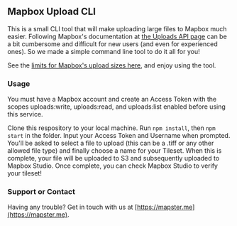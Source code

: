## Mapbox Upload CLI

This is a small CLI tool that will make uploading large files to Mapbox much easier. Following Mapbox's documentation at [the Uploads API page](https://docs.mapbox.com/api/maps/uploads/) can be a bit cumbersome and difficult for new users (and even for experienced ones). So we made a simple command line tool to do it all for you!

See the [limits for Mapbox's upload sizes here](https://docs.mapbox.com/help/troubleshooting/uploads/#accepted-file-types-and-transfer-limits), and enjoy using the tool.

### Usage

You must have a Mapbox account and create an Access Token with the scopes uploads:write, uploads:read, and uploads:list enabled before using this service.

Clone this respository to your local machine. Run `npm install`, then `npm start` in the folder. Input your Access Token and Username when prompted. You'll be asked to select a file to upload (this can be a .tiff or any other allowed file type) and finally choose a name for your Tileset. When this is complete, your file will be uploaded to S3 and subsequently uploaded to Mapbox Studio. Once complete, you can check Mapbox Studio to verify your tileset!

### Support or Contact

Having any trouble? Get in touch with us at [https://mapster.me](https://mapster.me).
